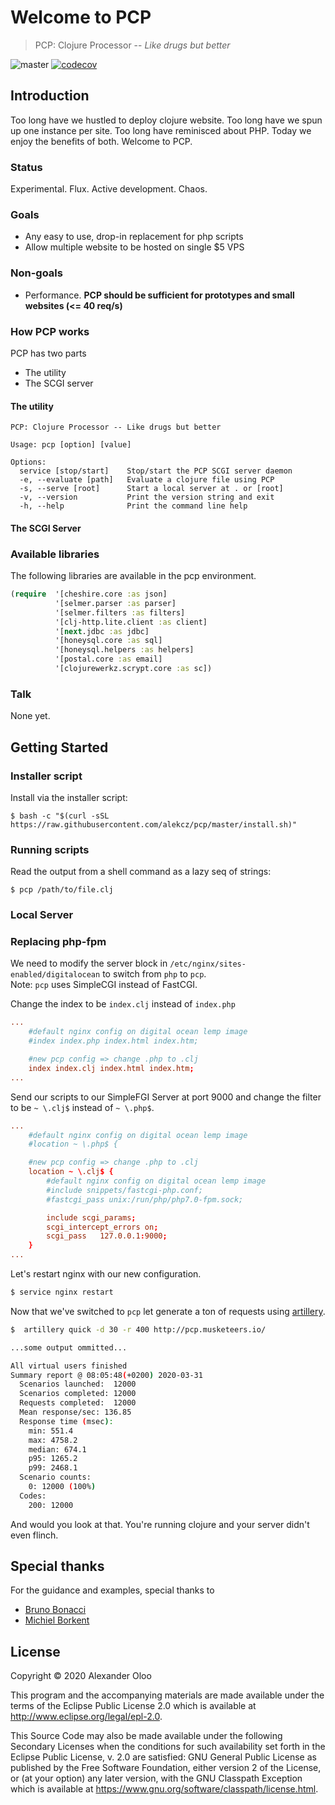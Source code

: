 # Welcome to PCP

> PCP: Clojure Processor -- _Like drugs but better_  
  
![master](https://github.com/alekcz/pcp/workflows/master/badge.svg) [![codecov](https://codecov.io/gh/alekcz/pcp/branch/master/graph/badge.svg)](https://codecov.io/gh/alekcz/pcp)

## Introduction

Too long have we hustled to deploy clojure website. Too long have we spun up one instance per site. Too long have reminisced about PHP. Today we enjoy the benefits of both. Welcome to PCP.

### Status
Experimental. Flux. Active development. Chaos.    

### Goals

* Any easy to use, drop-in replacement for php scripts
* Allow multiple website to be hosted on single $5 VPS

### Non-goals

* Performance.  __PCP should be sufficient for prototypes and small websites  (<= 40 req/s)__

### How PCP works
PCP has two parts
- The utility
- The SCGI server

#### The utility

```
PCP: Clojure Processor -- Like drugs but better

Usage: pcp [option] [value]

Options:
  service [stop/start]    Stop/start the PCP SCGI server daemon
  -e, --evaluate [path]   Evaluate a clojure file using PCP
  -s, --serve [root]      Start a local server at . or [root]
  -v, --version           Print the version string and exit
  -h, --help              Print the command line help
```      

#### The SCGI Server

### Available libraries
The following libraries are available in the pcp environment. 

```clojure
(require  '[cheshire.core :as json]
          '[selmer.parser :as parser]
          '[selmer.filters :as filters]
          '[clj-http.lite.client :as client]
          '[next.jdbc :as jdbc]
          '[honeysql.core :as sql]
          '[honeysql.helpers :as helpers]
          '[postal.core :as email]
          '[clojurewerkz.scrypt.core :as sc])
```

### Talk

None yet.

## Getting Started

### Installer script

Install via the installer script:

``` shellsession
$ bash -c "$(curl -sSL https://raw.githubusercontent.com/alekcz/pcp/master/install.sh)"
```

### Running scripts

Read the output from a shell command as a lazy seq of strings:

``` shell
$ pcp /path/to/file.clj
```

### Local Server


### Replacing php-fpm
We need to modify the server block in `/etc/nginx/sites-enabled/digitalocean` to switch from `php` to `pcp`.   
Note: `pcp` uses SimpleCGI instead of FastCGI.

Change the index to be `index.clj` instead of `index.php`
```conf
...
    #default nginx config on digital ocean lemp image
    #index index.php index.html index.htm;

    #new pcp config => change .php to .clj
    index index.clj index.html index.htm;
...
```

Send our scripts to our SimpleFGI Server at port 9000 and change the filter to be `~ \.clj$` instead of `~ \.php$`.  
```conf
...
    #default nginx config on digital ocean lemp image
    #location ~ \.php$ {

    #new pcp config => change .php to .clj
    location ~ \.clj$ {
        #default nginx config on digital ocean lemp image
        #include snippets/fastcgi-php.conf;
        #fastcgi_pass unix:/run/php/php7.0-fpm.sock;

        include scgi_params;
        scgi_intercept_errors on;
        scgi_pass   127.0.0.1:9000;
    }
...
```

Let's restart nginx with our new configuration. 
```bash
$ service nginx restart
```

Now that we've switched to `pcp` let generate a ton of requests using [artillery](https://artillery.io/).

```bash
$  artillery quick -d 30 -r 400 http://pcp.musketeers.io/

...some output ommitted...

All virtual users finished
Summary report @ 08:05:48(+0200) 2020-03-31
  Scenarios launched:  12000
  Scenarios completed: 12000
  Requests completed:  12000
  Mean response/sec: 136.85
  Response time (msec):
    min: 551.4
    max: 4758.2
    median: 674.1
    p95: 1265.2
    p99: 2468.1
  Scenario counts:
    0: 12000 (100%)
  Codes:
    200: 12000
```

And would you look at that. You're running clojure and your server didn't even flinch. 


## Special thanks
For the guidance and examples, special thanks to

- [Bruno Bonacci](https://github.com/BrunoBonacci) 
- [Michiel Borkent](https://github.com/borkdude) 

## License

Copyright © 2020 Alexander Oloo

This program and the accompanying materials are made available under the terms of the Eclipse Public License 2.0 which is available at http://www.eclipse.org/legal/epl-2.0.

This Source Code may also be made available under the following Secondary Licenses when the conditions for such availability set forth in the Eclipse Public License, v. 2.0 are satisfied: GNU General Public License as published by the Free Software Foundation, either version 2 of the License, or (at your option) any later version, with the GNU Classpath Exception which is available at https://www.gnu.org/software/classpath/license.html.